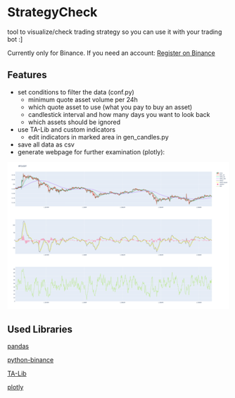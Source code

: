 # StrategyCheck

tool to visualize/check trading strategy so you can use it with your trading bot :]

Currently only for Binance. If you need an account:
[Register on Binance](https://www.binance.com/en/register?ref=23830900)

## Features

- set conditions to filter the data (conf.py)
	- minimum quote asset volume per 24h
	- which quote asset to use (what you pay to buy an asset)
	- candlestick interval and how many days you want to look back
	- which assets should be ignored
- use TA-Lib and custom indicators
	- edit indicators in marked area in gen_candles.py
- save all data as csv
- generate webpage for further examination (plotly):

![alt text](charts/BTCUSDT.png "BTCUSDT example")


## Used Libraries

[pandas](https://github.com/pandas-dev/pandas)

[python-binance](https://github.com/sammchardy/python-binance)

[TA-Lib](https://github.com/mrjbq7/ta-lib)

[plotly](https://github.com/plotly/plotly.py)
